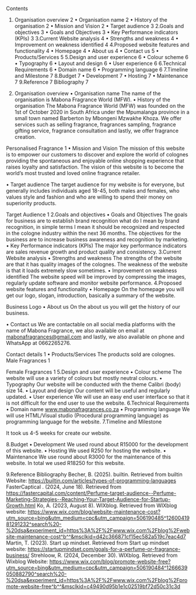 
 
 
Contents
1.	Organisation overview	2
•	Organisation name	2
•	History of the organisation	2
•	Mission and Vision	2
•	Target audience	3
2.Goals and objectives	3
•	Goals and Objectives	3
•	Key Performance indicators (KPIs)	3
3.Current Website analysis	4
•	Strengths and weakness	4
•	Improvement on weakness identified	4
4.Proposed website features and functionality	4
•	Homepage	4
•	About us	4
•	Contact us	5
•	Products/Services	5
5.Design and user experience	6
•	Colour scheme	6
•	Typography	6
•	Layout and design	6
•	User experience	6
6.Technical Requirements	6
•	Domain name	6
•	Programming language	6
7.Timeline and Milestone	7
8.Budget	7
•	Development	7
•	Hosting	7
•	Maintenance	7
9.Reference	7
Bibliography	7


1.	Organisation overview
•	Organisation name
The name of the organisation is Mabona Fragrance World (MFW).
•	History of the organisation
The Mabona Fragrance World (MFW) was founded on the 1st of October 2020 in South Africa under the Mpumalanga province in a small town named Barberton by Mbongeni Mzwakhe Khoza. We offer services such as selling fragrance, fragrances sampling, fragrance gifting service, fragrance consultation and lastly, we offer fragrance creation.
 
Personalised Fragrance 1
•	Mission and Vision
The mission of this website is to empower our customers to discover and explore the world of colognes providing the spontaneous and enjoyable online shopping experience that raises loyalty and satisfaction.
The vision of this website is to become the world’s most trusted and loved online fragrance retailer.

•	Target audience 
The target audience for my website is for everyone, but generally includes individuals aged 18-45, both males and females, who values style and fashion and who are willing to spend their money on superiority products.
 
Target Audience 1
2.Goals and objectives
•	Goals and Objectives
The goals for business are to establish brand recognition what do I mean by brand recognition, in simple terms I mean it should be recognized and respected in the cologne industry within the next 36 months.
The objectives for the business are to increase business awareness and recognition by marketing.
•	Key Performance indicators (KPIs)
The major key performance indicators are sales revenue growth and product quality and consistency.
3.Current Website analysis
•	Strengths and weakness
The strengths of the website are that it has quality images of the colognes.
The weakness of the website is that it loads extremely slow sometimes.
•	Improvement on weakness identified
The website speed will be improved by compressing the images, regularly update software and monitor website performance.
4.Proposed website features and functionality
•	Homepage
On the homepage you will get our logo, slogan, introduction, basically a summary of the website.
 
Business Logo
•	About us
On the about us you will get the history of our business.

•	Contact us
We are contactable on all social media platforms with the name of Mabona Fragrance, we also available on email at mabonafragrances@gmail.com and lastly, we also available on phone and WhatsApp at 0662265276.
 
Contact details 1
•	Products/Services 
The products sold are colognes.  
Male Fragrances 1
 
Female Fragrances 1
5.Design and user experience
•	Colour scheme 
The website will use a variety of colours but mostly neutral colours.
•	Typography 
Our website will be conducted with the theme Calibri (body) size 14.
•	Layout and design 
Our content will be useful and regularly updated.
•	User experience
We will use an easy end user interface so that it is not difficult for the end user to use the website. 
6.Technical Requirements
•	Domain name
www.mabonafragrances.co.za 
•	Programming language 
We will use HTML/Visual studio (Procedural programming language) as programming language for the website.
7.Timeline and Milestone

It took us 4-5 weeks for create our website.

8.Budget
•	Development
We used round about R15000 for the development of this website.
•	Hosting
We used R250 for hosting the website.
•	Maintenance
We use round about R3000 for the maintenance of this website. 
In total we used R18250 for this website. 

9.Reference 
Bibliography
Becher, B. (2025). builtin. Retrieved from builtin Website: https://builtin.com/articles/types-of-programming-languages
FasterCaptical . (2024, June 18). Retrieved from https://fastercapital.com/content/Perfume-target-audience--Perfume-Marketing-Strategies--Reaching-Your-Target-Audience-for-Startup-Growth.html
Ko, A. (2023, August 8). WIXblog. Retrieved from WIXblog website: https://www.wix.com/blog/website-maintenance-cost?utm_source=bing&utm_medium=cpc&utm_campaign=506190485^1260041981291232^search%20-%20dsa&experiment_id=https%3A%2F%2Fwww.wix.com%2Fblog%2Fwebsite-maintenance-cost^b^^&msclkid=d42c366871cf15ec582a519c7eac4d7
Martin, T. (2023). Start up mindset. Retrieved from Start up mindset website: https://startupmindset.com/goals-for-a-perfume-or-fragrance-business/
Strehloow, R. (2024, December 30). WIXblog. Retrieved from Wixblog Website: https://www.wix.com/blog/promote-website-free?utm_source=bing&utm_medium=cpc&utm_campaign=506190484^1266639050882790^search%20-%20dsa&experiment_id=https%3A%2F%2Fwww.wix.com%2Fblog%2Fpromote-website-free^b^^&msclkid=c49490d95b1e1c02519bf72d50c31c3d






